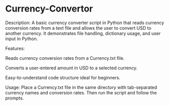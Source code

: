 # Currency-Convertor

Description:
A basic currency converter script in Python that reads currency conversion rates from a text file and allows the user to convert USD to another currency. It demonstrates file handling, dictionary usage, and user input in Python.

Features:

Reads currency conversion rates from a Currency.txt file.

Converts a user-entered amount in USD to a selected currency.

Easy-to-understand code structure ideal for beginners.

Usage:
Place a Currency.txt file in the same directory with tab-separated currency names and conversion rates. Then run the script and follow the prompts.

